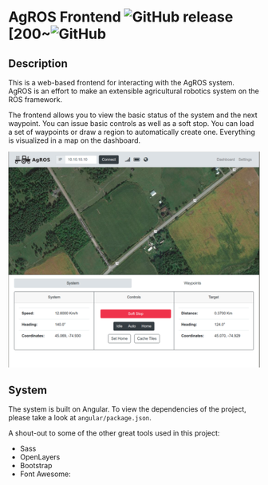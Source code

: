 # AgROS Frontend ![GitHub release](https://img.shields.io/github/release/MrCerealKiller/agros-gui.svg)  [200~![GitHub](https://img.shields.io/github/license/MrCerealKiller/agros-gui.svg)

## Description
This is a web-based frontend for interacting with the AgROS system. AgROS
is an effort to make an extensible agricultural robotics system on the ROS
framework.

The frontend allows you to view the basic status of the system and the next
waypoint. You can issue basic controls as well as a soft stop. You can load
a set of waypoints or draw a region to automatically create one. Everything
is visualized in a map on the dashboard.

![Alt text](/angular/src/assets/AgROS_screenshot.png?raw=true "Demo Screenshot")

## System
The system is built on Angular. To view the dependencies of the project,
please take a look at `angular/package.json`.

A shout-out to some of the other great tools used in this project:
* Sass
* OpenLayers
* Bootstrap
* Font Awesome:
